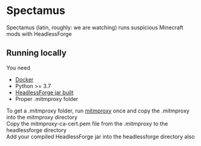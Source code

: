 # Spectamus
Spectamus (latin, roughly: we are watching) runs suspicious Minecraft mods with HeadlessForge
## Running locally
You need 
- [Docker](https://docs.docker.com/get-docker/)
- Python >= 3.7
- [HeadlessForge jar built](https://github.com/thefightagainstmalware/HeadlessForge)
- Proper .mitmproxy folder

To get a .mitmproxy folder, run [mitmproxy](https://mitmproxy.org) once and copy the .mitmproxy into the mitmproxy directory<br>
Copy the mitmproxy-ca-cert.pem file from the .mitmproxy to the headlessforge directory<br>
Add your compiled HeadlessForge jar into the headlessforge directory also
